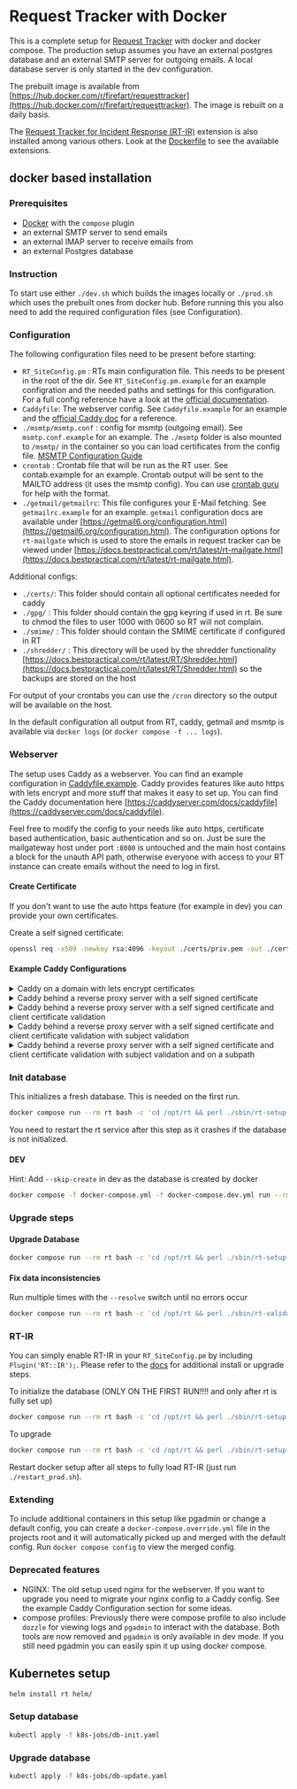 # Request Tracker with Docker

This is a complete setup for [Request Tracker](https://bestpractical.com/request-tracker) with docker and docker compose. The production setup assumes you have an external postgres database and an external SMTP server for outgoing emails. A local database server is only started in the dev configuration.

The prebuilt image is available from [https://hub.docker.com/r/firefart/requesttracker](https://hub.docker.com/r/firefart/requesttracker). The image is rebuilt on a daily basis.

The [Request Tracker for Incident Response (RT-IR)](https://bestpractical.com/rtir) extension is also installed among various others. Look at the [Dockerfile](Dockerfile) to see the available extensions.

## docker based installation

### Prerequisites

- [Docker](https://docs.docker.com/get-docker/) with the `compose` plugin
- an external SMTP server to send emails
- an external IMAP server to receive emails from
- an external Postgres database

### Instruction

To start use either `./dev.sh` which builds the images locally or `./prod.sh` which uses the prebuilt ones from docker hub. Before running this you also need to add the required configuration files (see Configuration).

### Configuration

The following configuration files need to be present before starting:

- `RT_SiteConfig.pm` : RTs main configuration file. This needs to be present in the root of the dir. See `RT_SiteConfig.pm.example` for an example configration and the needed paths and settings for this configuration. For a full config reference have a look at the [official documentation](https://docs.bestpractical.com/rt/latest/RT_Config.html).
- `Caddyfile`: The webserver config. See `Caddyfile.example` for an example and the [official Caddy doc](https://caddyserver.com/docs/caddyfile) for a reference.
- `./msmtp/msmtp.conf` : config for msmtp (outgoing email). See `msmtp.conf.example` for an example. The `./msmtp` folder is also mounted to `/msmtp/` in the container so you can load certificates from the config file. [MSMTP Configuration Guide](https://marlam.de/msmtp/msmtp.html)
- `crontab` : Crontab file that will be run as the RT user. See contab.example for an example. Crontab output will be sent to the MAILTO address (it uses the msmtp config). You can use [crontab guru](https://crontab.guru/) for help with the format.
- `./getmail/getmailrc`: This file configures your E-Mail fetching. See `getmailrc.example` for an example. `getmail` configuration docs are available under [https://getmail6.org/configuration.html](https://getmail6.org/configuration.html). The configuration options for `rt-mailgate` which is used to store the emails in request tracker can be viewed under [https://docs.bestpractical.com/rt/latest/rt-mailgate.html](https://docs.bestpractical.com/rt/latest/rt-mailgate.html).

Additional configs:

- `./certs/`: This folder should contain all optional certificates needed for caddy
- `./gpg/` : This folder should contain the gpg keyring if used in rt. Be sure to chmod the files to user 1000 with 0600 so RT will not complain.
- `./smime/` : This folder should contain the SMIME certificate if configured in RT
- `./shredder/` : This directory will be used by the shredder functionality [https://docs.bestpractical.com/rt/latest/RT/Shredder.html](https://docs.bestpractical.com/rt/latest/RT/Shredder.html) so the backups are stored on the host

For output of your crontabs you can use the `/cron` directory so the output will be available on the host.

In the default configuration all output from RT, caddy, getmail and msmtp is available via `docker logs` (or `docker compose -f ... logs`).

### Webserver

The setup uses Caddy as a webserver. You can find an example configuration in [Caddyfile.example](Caddyfile.example). Caddy provides features like auto https with lets encrypt and more stuff that makes it easy to set up. You can find the Caddy documentation here [https://caddyserver.com/docs/caddyfile](https://caddyserver.com/docs/caddyfile).

Feel free to modify the config to your needs like auto https, certificate based authentication, basic authentication and so on. Just be sure the mailgateway host under port `:8080` is untouched and the main host contains a block for the unauth API path, otherwise everyone with access to your RT instance can create emails without the need to log in first.

#### Create Certificate

If you don't want to use the auto https feature (for example in dev) you can provide your own certificates.

Create a self signed certificate:

```bash
openssl req -x509 -newkey rsa:4096 -keyout ./certs/priv.pem -out ./certs/pub.pem -days 3650 -nodes
```

#### Example Caddy Configurations

<details>
<summary>Caddy on a domain with lets encrypt certificates</summary>

```
{
  admin off
}

# healthchecks
:1337 {
  respond "OK" 200
}

# mailgate
:8080 {
  log
  reverse_proxy rt:9000 {
    transport fastcgi
  }
}

# request tracker
rt.domain.com:443 {
  log
  tls user@email.com

  # Block access to the unauth mail gateway endpoint
  # we have a seperate mailgate server for that
  @blocked path /REST/1.0/NoAuth/mail-gateway
  respond @blocked "Nope" 403

  reverse_proxy rt:9000 {
    transport fastcgi
  }
}
```

</details>

<details>
<summary>Caddy behind a reverse proxy server with a self signed certificate</summary>

`pub.pem` and `priv.pem` need to be inside the `./certs` folder and will be mounted automatically.

```
{
  admin off
  auto_https off

  servers {
    trusted_proxies static 10.0.0.0/22
    client_ip_headers X-Orig-Addr
    trusted_proxies_strict
  }
}

# healthchecks
:1337 {
  respond "OK" 200
}

# mailgate
:8080 {
  log
  reverse_proxy rt:9000 {
    transport fastcgi
  }
}

# request tracker
:443 {
  log

  tls /certs/pub.pem /certs/priv.pem

  # Block access to the unauth mail gateway endpoint
  # we have a seperate mailgate server for that
  @blocked path /REST/1.0/NoAuth/mail-gateway
  respond @blocked "Nope" 403

  reverse_proxy rt:9000 {
    transport fastcgi {
      env SERVER_NAME {http.request.header.X-Orig-HostHeader}
    }
  }
}
```

</details>

<details>
<summary>Caddy behind a reverse proxy server with a self signed certificate and client certificate validation</summary>

`pub.pem`, `priv.pem` and `root-ca.pem` need to be inside the `./certs` folder and will be mounted automatically.

```
{
  admin off
  auto_https off

  servers {
    trusted_proxies static 10.0.0.0/22
    client_ip_headers X-Orig-Addr
    trusted_proxies_strict
  }
}

# healthchecks
:1337 {
  respond "OK" 200
}

# mailgate
:8080 {
  log
  reverse_proxy rt:9000 {
    transport fastcgi
  }
}

# request tracker
:443 {
  log

  tls /certs/pub.pem /certs/priv.pem {
    protocols tls1.3
    client_auth {
      mode require_and_verify
      trust_pool file /certs/root-ca.pem
    }
  }

  # Block access to the unauth mail gateway endpoint
  # we have a seperate mailgate server for that
  @blocked path /REST/1.0/NoAuth/mail-gateway
  respond @blocked "Nope" 403

  reverse_proxy rt:9000 {
    transport fastcgi {
      env SERVER_NAME {http.request.header.X-Orig-HostHeader}
    }
  }
}
```

</details>

<details>
<summary>Caddy behind a reverse proxy server with a self signed certificate and client certificate validation with subject validation</summary>

`pub.pem`, `priv.pem` and `root-ca.pem` need to be inside the `./certs` folder and will be mounted automatically.

```
{
  admin off
  auto_https off

  servers {
    trusted_proxies static 10.0.0.0/22
    client_ip_headers X-Orig-Addr
    trusted_proxies_strict
  }
}

# healthchecks
:1337 {
  respond "OK" 200
}

# mailgate
:8080 {
  log
  reverse_proxy rt:9000 {
    transport fastcgi
  }
}

# request tracker
:443 {
  @cert-auth {
    expression {http.request.tls.client.subject} == "CN=Subject,OU=example,O=com,C=xxx"
  }

  log

  tls /certs/pub.pem /certs/priv.pem {
    protocols tls1.3
    client_auth {
      mode require_and_verify
      trust_pool file /certs/root-ca.pem
    }
  }

  # block everything that is not from a trusted ip range
  @blocked_trusted not remote_ip 10.0.0.0/22
  respond @blocked_trusted "Nope" 403

  # Block access to the unauth mail gateway endpoint
  # we have a seperate mailgate server for that
  @blocked path /REST/1.0/NoAuth/mail-gateway
  respond @blocked "Nope" 403

  reverse_proxy @cert-auth rt:9000 {
    transport fastcgi {
      env SERVER_NAME {http.request.header.X-Orig-HostHeader}
    }
  }
}
```

</details>

<details>
<summary>Caddy behind a reverse proxy server with a self signed certificate and client certificate validation with subject validation and on a subpath</summary>

`pub.pem`, `priv.pem` and `root-ca.pem` need to be inside the `./certs` folder and will be mounted automatically. The reverse proxy needs to point to `servername/rt` otherwise you will end up with wrong paths in the cookies which will lead to file uploads not working correctly.
We will also set the REMOTE_USER to a custom header sent from the upstream proxy.

```
{
  admin off
  auto_https off

  servers {
    trusted_proxies static 10.0.0.0/22
    client_ip_headers X-Orig-Addr
    trusted_proxies_strict
  }
}

# healthchecks
:1337 {
  respond "OK" 200
}

# mailgate
:8080 {
  log
  reverse_proxy rt:9000 {
    transport fastcgi
  }
}

# request tracker
:443 {
  @cert-auth {
    expression {http.request.tls.client.subject} == "CN=Subject,OU=example,O=com,C=xxx"
  }

  log
  tls /certs/pub.pem /certs/priv.pem {
    protocols tls1.3
    client_auth {
      mode require_and_verify
      trust_pool file /certs/root-ca.pem
    }
  }

  # block everything that is not from a trusted ip range
  @blocked_trusted not remote_ip 10.0.0.0/22
  respond @blocked_trusted "Nope" 403

  handle_path /rt/* {
    # Block access to the unauth mail gateway endpoint
    # we have a seperate mailgate server for that
    @blocked path /REST/1.0/NoAuth/mail-gateway
    respond @blocked "Nope" 403

    reverse_proxy @cert-auth rt:9000 {
      transport fastcgi {
        env REMOTE_USER {http.request.header.X-Auth-Username}
        env SERVER_NAME {http.request.header.X-Orig-HostHeader}
        env REQUEST_URI {uri}
      }
    }
  }
}
```

</details>

### Init database

This initializes a fresh database. This is needed on the first run.

```bash
docker compose run --rm rt bash -c 'cd /opt/rt && perl ./sbin/rt-setup-database --action init'
```

You need to restart the rt service after this step as it crashes if the database is not initialized.

#### DEV

Hint: Add `--skip-create` in dev as the database is created by docker

```bash
docker compose -f docker-compose.yml -f docker-compose.dev.yml run --rm rt bash -c 'cd /opt/rt && perl ./sbin/rt-setup-database --action init --skip-create'
```

### Upgrade steps

#### Upgrade Database

```bash
docker compose run --rm rt bash -c 'cd /opt/rt && perl ./sbin/rt-setup-database --action upgrade --upgrade-from 4.4.4'
```

#### Fix data inconsistencies

Run multiple times with the `--resolve` switch until no errors occur

```bash
docker compose run --rm rt bash -c 'cd /opt/rt && perl ./sbin/rt-validator --check --resolve'
```

### RT-IR

You can simply enable RT-IR in your `RT_SiteConfig.pm` by including `Plugin('RT::IR');`. Please refer to the [docs](https://docs.bestpractical.com/rtir/latest/index.html) for additional install or upgrade steps.

To initialize the database (ONLY ON THE FIRST RUN!!!! and only after rt is fully set up)

```bash
docker compose run --rm rt bash -c 'cd /opt/rt && perl ./sbin/rt-setup-database --action insert --skip-create --datafile /opt/rtir/initialdata'
```

To upgrade

```bash
docker compose run --rm rt bash -c 'cd /opt/rt && perl ./sbin/rt-setup-database --action upgrade --skip-create --datadir /opt/rtir/upgrade --package RT::IR --ext-version 5.0.4'
```

Restart docker setup after all steps to fully load RT-IR (just run `./restart_prod.sh`).

### Extending

To include additional containers in this setup like pgadmin or change a default config, you can create a `docker-compose.override.yml` file in the projects root and it will automatically picked up and merged with the default config. Run `docker compose config` to view the merged config.

### Deprecated features

- NGINX: The old setup used nginx for the webserver. If you want to upgrade you need to migrate your nginx config to a Caddy config. See the example Caddy Configuration section for some ideas.
- compose profiles: Previously there were compose profile to also include `dozzle` for viewing logs and `pgadmin` to interact with the database. Both tools are now removed and `pgadmin` is only available in dev mode. If you still need pgadmin you can easily spin it up using docker compose.

## Kubernetes setup

```bash
helm install rt helm/
```

### Setup database

```bash
kubectl apply -f k8s-jobs/db-init.yaml
```

### Upgrade database

```bash
kubectl apply -f k8s-jobs/db-update.yaml
```
